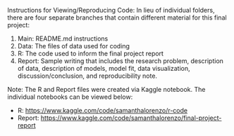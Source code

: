 Instructions for Viewing/Reproducing Code:
In lieu of individual folders, there are four separate branches that contain different material for this final project:
1. Main: README.md instructions
2. Data: The files of data used for coding
3. R: The code used to inform the final project report
4. Report: Sample writing that includes the research problem, description of data, description of models, model fit, data visualization, discussion/conclusion, and reproducibility note. 

Note: The R and Report files were created via Kaggle notebook. The individual notebooks can be viewed below:
- R: https://www.kaggle.com/code/samanthalorenzo/r-code
- Report: https://www.kaggle.com/code/samanthalorenzo/final-project-report
